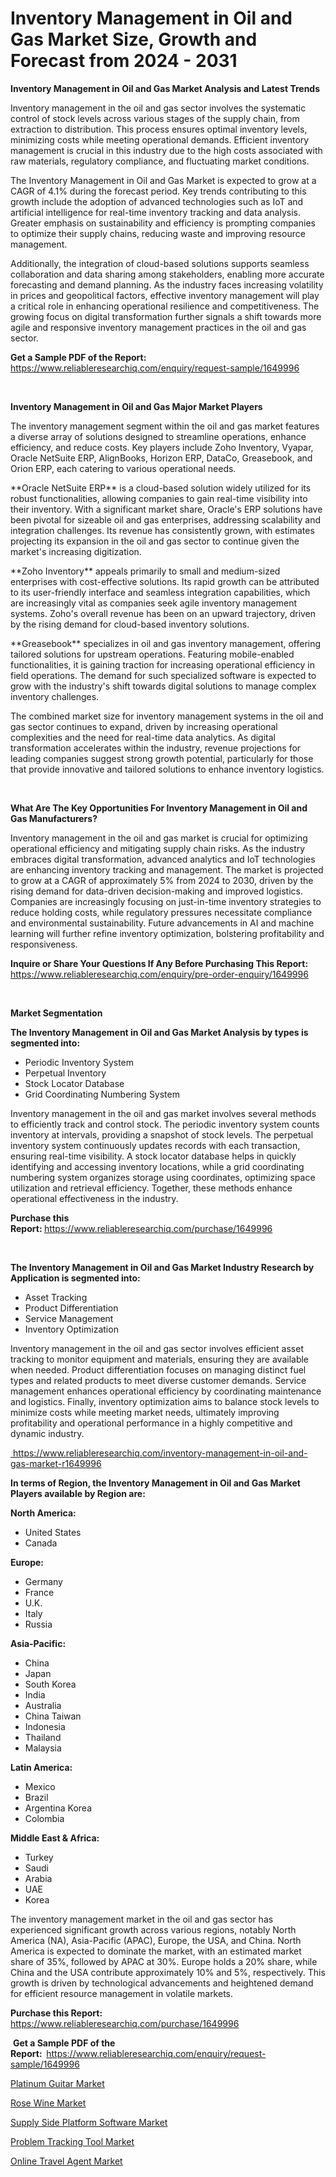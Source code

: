 <p><h1>Inventory Management in Oil and Gas Market Size, Growth and Forecast from 2024 - 2031</h1></p><p><strong>Inventory Management in Oil and Gas Market Analysis and Latest Trends</strong></p>
<p><p>Inventory management in the oil and gas sector involves the systematic control of stock levels across various stages of the supply chain, from extraction to distribution. This process ensures optimal inventory levels, minimizing costs while meeting operational demands. Efficient inventory management is crucial in this industry due to the high costs associated with raw materials, regulatory compliance, and fluctuating market conditions.</p><p>The Inventory Management in Oil and Gas Market is expected to grow at a CAGR of 4.1% during the forecast period. Key trends contributing to this growth include the adoption of advanced technologies such as IoT and artificial intelligence for real-time inventory tracking and data analysis. Greater emphasis on sustainability and efficiency is prompting companies to optimize their supply chains, reducing waste and improving resource management.</p><p>Additionally, the integration of cloud-based solutions supports seamless collaboration and data sharing among stakeholders, enabling more accurate forecasting and demand planning. As the industry faces increasing volatility in prices and geopolitical factors, effective inventory management will play a critical role in enhancing operational resilience and competitiveness. The growing focus on digital transformation further signals a shift towards more agile and responsive inventory management practices in the oil and gas sector.</p></p>
<p><strong>Get a Sample PDF of the Report:&nbsp;</strong> <a href="https://www.reliableresearchiq.com/enquiry/request-sample/1649996?utm_campaign=1102&utm_medium=2&utm_source=Github&utm_content=ia&utm_term=26092024&utm_id=inventory-management-in-oil-and-gas">https://www.reliableresearchiq.com/enquiry/request-sample/1649996</a></p>
<p>&nbsp;</p>
<p><strong>Inventory Management in Oil and Gas Major Market Players</strong></p>
<p><p>The inventory management segment within the oil and gas market features a diverse array of solutions designed to streamline operations, enhance efficiency, and reduce costs. Key players include Zoho Inventory, Vyapar, Oracle NetSuite ERP, AlignBooks, Horizon ERP, DataCo, Greasebook, and Orion ERP, each catering to various operational needs.</p><p>**Oracle NetSuite ERP** is a cloud-based solution widely utilized for its robust functionalities, allowing companies to gain real-time visibility into their inventory. With a significant market share, Oracle's ERP solutions have been pivotal for sizeable oil and gas enterprises, addressing scalability and integration challenges. Its revenue has consistently grown, with estimates projecting its expansion in the oil and gas sector to continue given the market's increasing digitization.</p><p>**Zoho Inventory** appeals primarily to small and medium-sized enterprises with cost-effective solutions. Its rapid growth can be attributed to its user-friendly interface and seamless integration capabilities, which are increasingly vital as companies seek agile inventory management systems. Zoho's overall revenue has been on an upward trajectory, driven by the rising demand for cloud-based inventory solutions.</p><p>**Greasebook** specializes in oil and gas inventory management, offering tailored solutions for upstream operations. Featuring mobile-enabled functionalities, it is gaining traction for increasing operational efficiency in field operations. The demand for such specialized software is expected to grow with the industry's shift towards digital solutions to manage complex inventory challenges.</p><p>The combined market size for inventory management systems in the oil and gas sector continues to expand, driven by increasing operational complexities and the need for real-time data analytics. As digital transformation accelerates within the industry, revenue projections for leading companies suggest strong growth potential, particularly for those that provide innovative and tailored solutions to enhance inventory logistics.</p></p>
<p>&nbsp;</p>
<p><strong>What Are The Key Opportunities For Inventory Management in Oil and Gas Manufacturers?</strong></p>
<p><p>Inventory management in the oil and gas market is crucial for optimizing operational efficiency and mitigating supply chain risks. As the industry embraces digital transformation, advanced analytics and IoT technologies are enhancing inventory tracking and management. The market is projected to grow at a CAGR of approximately 5% from 2024 to 2030, driven by the rising demand for data-driven decision-making and improved logistics. Companies are increasingly focusing on just-in-time inventory strategies to reduce holding costs, while regulatory pressures necessitate compliance and environmental sustainability. Future advancements in AI and machine learning will further refine inventory optimization, bolstering profitability and responsiveness.</p></p>
<p><strong>Inquire or Share Your Questions If Any Before Purchasing This Report:</strong> <a href="https://www.reliableresearchiq.com/enquiry/pre-order-enquiry/1649996?utm_campaign=1102&utm_medium=2&utm_source=Github&utm_content=ia&utm_term=26092024&utm_id=inventory-management-in-oil-and-gas">https://www.reliableresearchiq.com/enquiry/pre-order-enquiry/1649996</a></p>
<p>&nbsp;</p>
<p><strong>Market Segmentation</strong></p>
<p><strong>The Inventory Management in Oil and Gas Market Analysis by types is segmented into:</strong></p>
<p><ul><li>Periodic Inventory System</li><li>Perpetual Inventory</li><li>Stock Locator Database</li><li>Grid Coordinating Numbering System</li></ul></p>
<p><p>Inventory management in the oil and gas market involves several methods to efficiently track and control stock. The periodic inventory system counts inventory at intervals, providing a snapshot of stock levels. The perpetual inventory system continuously updates records with each transaction, ensuring real-time visibility. A stock locator database helps in quickly identifying and accessing inventory locations, while a grid coordinating numbering system organizes storage using coordinates, optimizing space utilization and retrieval efficiency. Together, these methods enhance operational effectiveness in the industry.</p></p>
<p><strong>Purchase this Report:&nbsp;</strong><a href="https://www.reliableresearchiq.com/purchase/1649996?utm_campaign=1102&utm_medium=2&utm_source=Github&utm_content=ia&utm_term=26092024&utm_id=inventory-management-in-oil-and-gas">https://www.reliableresearchiq.com/purchase/1649996</a></p>
<p>&nbsp;</p>
<p><strong>The Inventory Management in Oil and Gas Market Industry Research by Application is segmented into:</strong></p>
<p><ul><li>Asset Tracking</li><li>Product Differentiation</li><li>Service Management</li><li>Inventory Optimization</li></ul></p>
<p><p>Inventory management in the oil and gas sector involves efficient asset tracking to monitor equipment and materials, ensuring they are available when needed. Product differentiation focuses on managing distinct fuel types and related products to meet diverse customer demands. Service management enhances operational efficiency by coordinating maintenance and logistics. Finally, inventory optimization aims to balance stock levels to minimize costs while meeting market needs, ultimately improving profitability and operational performance in a highly competitive and dynamic industry.</p></p>
<p><a href="https://www.reliableresearchiq.com/inventory-management-in-oil-and-gas-market-r1649996?utm_campaign=1102&utm_medium=2&utm_source=Github&utm_content=ia&utm_term=26092024&utm_id=inventory-management-in-oil-and-gas">&nbsp;https://www.reliableresearchiq.com/inventory-management-in-oil-and-gas-market-r1649996</a></p>
<p><strong>In terms of Region, the Inventory Management in Oil and Gas Market Players available by Region are:</strong></p>
<p>
    <p> <strong> North America: </strong>
        <ul>
            <li>United States</li>
            <li>Canada</li>
        </ul>
        </p> 
    <p> <strong> Europe: </strong>
        <ul>
            <li>Germany</li>
            <li>France</li>
            <li>U.K.</li>
            <li>Italy</li>
            <li>Russia</li>
        </ul>
        </p> 
    <p> <strong> Asia-Pacific: </strong>
        <ul>
            <li>China</li>
            <li>Japan</li>
            <li>South Korea</li>
            <li>India</li>
            <li>Australia</li>
            <li>China Taiwan</li>
            <li>Indonesia</li>
            <li>Thailand</li>
            <li>Malaysia</li>
        </ul>
        </p> 
    <p> <strong> Latin America: </strong>
        <ul>
            <li>Mexico</li>
            <li>Brazil</li>
            <li>Argentina Korea</li>
            <li>Colombia</li>
        </ul>
        </p> 
    <p> <strong> Middle East & Africa: </strong>
        <ul>
            <li>Turkey</li>
            <li>Saudi</li>
            <li>Arabia</li>
            <li>UAE</li>
            <li>Korea</li>
        </ul>
    </p>
    </p>
<p><p>The inventory management market in the oil and gas sector has experienced significant growth across various regions, notably North America (NA), Asia-Pacific (APAC), Europe, the USA, and China. North America is expected to dominate the market, with an estimated market share of 35%, followed by APAC at 30%. Europe holds a 20% share, while China and the USA contribute approximately 10% and 5%, respectively. This growth is driven by technological advancements and heightened demand for efficient resource management in volatile markets.</p></p>
<p><strong>Purchase this Report: </strong><a href="https://www.reliableresearchiq.com/purchase/1649996?utm_campaign=1102&utm_medium=2&utm_source=Github&utm_content=ia&utm_term=26092024&utm_id=inventory-management-in-oil-and-gas">https://www.reliableresearchiq.com/purchase/1649996</a></p>
<p>&nbsp;<strong>Get a Sample PDF of the Report:&nbsp;&nbsp;</strong><a href="https://www.reliableresearchiq.com/enquiry/request-sample/1649996?utm_campaign=1102&utm_medium=2&utm_source=Github&utm_content=ia&utm_term=26092024&utm_id=inventory-management-in-oil-and-gas">https://www.reliableresearchiq.com/enquiry/request-sample/1649996</a></p>
<p><strong></strong></p>
<p><p><a href="https://issuu.com/reportprime-2/docs/platinum-guitar-market-size-2030.pp_12c47c7b3dac90?utm_campaign=1102&utm_medium=2&utm_source=Github&utm_content=ia&utm_term=26092024&utm_id=inventory-management-in-oil-and-gas">Platinum Guitar Market</a></p><p><a href="https://issuu.com/reportprime-2/docs/rose-wine-market-size-2030.pptx_f4042c316806d6?utm_campaign=1102&utm_medium=2&utm_source=Github&utm_content=ia&utm_term=26092024&utm_id=inventory-management-in-oil-and-gas">Rose Wine Market</a></p><p><a href="https://www.linkedin.com/pulse/emerging-opportunities-challenges-global-supply-side-platform-ccoue?trackingId=VIVQkOTaQ4q8iErD3xPM%2Bw%3D%3D&utm_campaign=1102&utm_medium=2&utm_source=Github&utm_content=ia&utm_term=26092024&utm_id=inventory-management-in-oil-and-gas">Supply Side Platform Software Market</a></p><p><a href="https://www.linkedin.com/pulse/problem-tracking-tool-market-trends-focusing-insight-forecast-aj9yf?utm_campaign=1102&utm_medium=2&utm_source=Github&utm_content=ia&utm_term=26092024&utm_id=inventory-management-in-oil-and-gas">Problem Tracking Tool Market</a></p><p><a href="https://www.linkedin.com/pulse/online-travel-agent-market-share-analysis-growth-trends-h8gsf?utm_campaign=1102&utm_medium=2&utm_source=Github&utm_content=ia&utm_term=26092024&utm_id=inventory-management-in-oil-and-gas">Online Travel Agent Market</a></p></p>